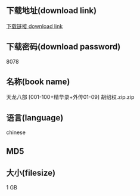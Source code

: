 ## 下载地址(download link)
[下载链接 download link](https://tutu365.netlify.app/?s=%E5%A4%A9%E9%BE%99%E5%85%AB%E9%83%A8+%5B001-100%2B%E7%B2%BE%E5%8D%8E%E5%BD%95%2B%E5%A4%96%E4%BC%A001-09%5D+%E8%83%A1%E7%BB%8D%E6%9D%83.zip)

## 下载密码(download password)
8078

## 名称(book name)
天龙八部 [001-100+精华录+外传01-09] 胡绍权.zip.zip

## 语言(language)
chinese

## MD5


## 大小(filesize)
1 GB
